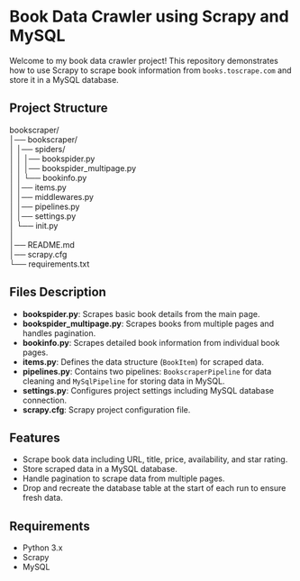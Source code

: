 # Book Data Crawler using Scrapy and MySQL

Welcome to my book data crawler project! This repository demonstrates how to use Scrapy to scrape book information from `books.toscrape.com` and store it in a MySQL database.


## Project Structure

bookscraper/  
│── bookscraper/  
│ 	│── spiders/  
│ 	│ 	│── bookspider.py  
│ 	│ 	│── bookspider_multipage.py  
│ 	│ 	└── bookinfo.py  
│ 	│── items.py  
│ 	│── middlewares.py  
│ 	│── pipelines.py  
│ 	│── settings.py  
│ 	└── init.py  
│  
│── README.md  
│── scrapy.cfg  
└── requirements.txt  


## Files Description

- **bookspider.py**: Scrapes basic book details from the main page.
- **bookspider_multipage.py**: Scrapes books from multiple pages and handles pagination.
- **bookinfo.py**: Scrapes detailed book information from individual book pages.
- **items.py**: Defines the data structure (`BookItem`) for scraped data.
- **pipelines.py**: Contains two pipelines: `BookscraperPipeline` for data cleaning and `MySqlPipeline` for storing data in MySQL.
- **settings.py**: Configures project settings including MySQL database connection.
- **scrapy.cfg**: Scrapy project configuration file.


## Features

- Scrape book data including URL, title, price, availability, and star rating.
- Store scraped data in a MySQL database.
- Handle pagination to scrape data from multiple pages.
- Drop and recreate the database table at the start of each run to ensure fresh data.


## Requirements

- Python 3.x
- Scrapy
- MySQL

